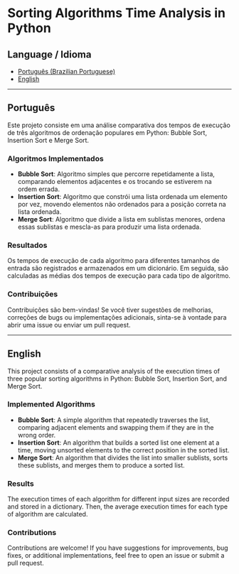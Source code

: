# Sorting Algorithms Time Analysis in Python

## Language / Idioma

- [Português (Brazilian Portuguese)](#portuguese)
- [English](#english)

---

## Português <a name="portuguese"></a>

Este projeto consiste em uma análise comparativa dos tempos de execução de três algoritmos de ordenação populares em Python: Bubble Sort, Insertion Sort e Merge Sort.

### Algoritmos Implementados

- **Bubble Sort**: Algoritmo simples que percorre repetidamente a lista, comparando elementos adjacentes e os trocando se estiverem na ordem errada.
- **Insertion Sort**: Algoritmo que constrói uma lista ordenada um elemento por vez, movendo elementos não ordenados para a posição correta na lista ordenada.
- **Merge Sort**: Algoritmo que divide a lista em sublistas menores, ordena essas sublistas e mescla-as para produzir uma lista ordenada.

### Resultados

Os tempos de execução de cada algoritmo para diferentes tamanhos de entrada são registrados e armazenados em um dicionário. Em seguida, são calculadas as médias dos tempos de execução para cada tipo de algoritmo.

### Contribuições

Contribuições são bem-vindas! Se você tiver sugestões de melhorias, correções de bugs ou implementações adicionais, sinta-se à vontade para abrir uma issue ou enviar um pull request.

---

## English <a name="english"></a>

This project consists of a comparative analysis of the execution times of three popular sorting algorithms in Python: Bubble Sort, Insertion Sort, and Merge Sort.

### Implemented Algorithms

- **Bubble Sort**: A simple algorithm that repeatedly traverses the list, comparing adjacent elements and swapping them if they are in the wrong order.
- **Insertion Sort**: An algorithm that builds a sorted list one element at a time, moving unsorted elements to the correct position in the sorted list.
- **Merge Sort**: An algorithm that divides the list into smaller sublists, sorts these sublists, and merges them to produce a sorted list.

### Results

The execution times of each algorithm for different input sizes are recorded and stored in a dictionary. Then, the average execution times for each type of algorithm are calculated.

### Contributions

Contributions are welcome! If you have suggestions for improvements, bug fixes, or additional implementations, feel free to open an issue or submit a pull request.
